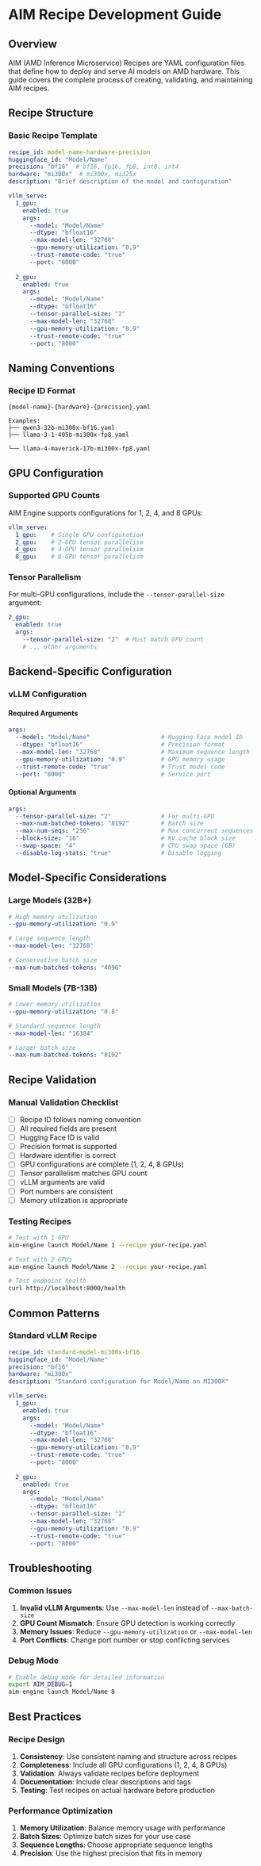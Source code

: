 # AIM Recipe Development Guide

## Overview

AIM (AMD Inference Microservice) Recipes are YAML configuration files that define how to deploy and serve AI models on AMD hardware. This guide covers the complete process of creating, validating, and maintaining AIM recipes.

## Recipe Structure

### Basic Recipe Template

```yaml
recipe_id: model-name-hardware-precision
huggingface_id: "Model/Name"
precision: "bf16"  # bf16, fp16, fp8, int8, int4
hardware: "mi300x"  # mi300x, mi325x
description: "Brief description of the model and configuration"

vllm_serve:
  1_gpu:
    enabled: true
    args:
      --model: "Model/Name"
      --dtype: "bfloat16"
      --max-model-len: "32768"
      --gpu-memory-utilization: "0.9"
      --trust-remote-code: "true"
      --port: "8000"
  
  2_gpu:
    enabled: true
    args:
      --model: "Model/Name"
      --dtype: "bfloat16"
      --tensor-parallel-size: "2"
      --max-model-len: "32768"
      --gpu-memory-utilization: "0.9"
      --trust-remote-code: "true"
      --port: "8000"
```

## Naming Conventions

### Recipe ID Format
```
{model-name}-{hardware}-{precision}.yaml

Examples:
├── qwen3-32b-mi300x-bf16.yaml
├── llama-3-1-405b-mi300x-fp8.yaml

└── llama-4-maverick-17b-mi300x-fp8.yaml
```

## GPU Configuration

### Supported GPU Counts
AIM Engine supports configurations for 1, 2, 4, and 8 GPUs:

```yaml
vllm_serve:
  1_gpu:    # Single GPU configuration
  2_gpu:    # 2-GPU tensor parallelism
  4_gpu:    # 4-GPU tensor parallelism
  8_gpu:    # 8-GPU tensor parallelism
```

### Tensor Parallelism
For multi-GPU configurations, include the `--tensor-parallel-size` argument:

```yaml
2_gpu:
  enabled: true
  args:
    --tensor-parallel-size: "2"  # Must match GPU count
    # ... other arguments
```

## Backend-Specific Configuration

### vLLM Configuration

#### Required Arguments
```yaml
args:
  --model: "Model/Name"                    # Hugging Face model ID
  --dtype: "bfloat16"                      # Precision format
  --max-model-len: "32768"                 # Maximum sequence length
  --gpu-memory-utilization: "0.9"          # GPU memory usage
  --trust-remote-code: "true"              # Trust model code
  --port: "8000"                           # Service port
```

#### Optional Arguments
```yaml
args:
  --tensor-parallel-size: "2"              # For multi-GPU
  --max-num-batched-tokens: "8192"         # Batch size
  --max-num-seqs: "256"                    # Max concurrent sequences
  --block-size: "16"                       # KV cache block size
  --swap-space: "4"                        # CPU swap space (GB)
  --disable-log-stats: "true"              # Disable logging
```

## Model-Specific Considerations

### Large Models (32B+)
```yaml
# High memory utilization
--gpu-memory-utilization: "0.9"

# Large sequence length
--max-model-len: "32768"

# Conservative batch size
--max-num-batched-tokens: "4096"
```

### Small Models (7B-13B)
```yaml
# Lower memory utilization
--gpu-memory-utilization: "0.8"

# Standard sequence length
--max-model-len: "16384"

# Larger batch size
--max-num-batched-tokens: "8192"
```

## Recipe Validation

### Manual Validation Checklist
- [ ] Recipe ID follows naming convention
- [ ] All required fields are present
- [ ] Hugging Face ID is valid
- [ ] Precision format is supported
- [ ] Hardware identifier is correct
- [ ] GPU configurations are complete (1, 2, 4, 8 GPUs)
- [ ] Tensor parallelism matches GPU count
- [ ] vLLM arguments are valid
- [ ] Port numbers are consistent
- [ ] Memory utilization is appropriate

### Testing Recipes
```bash
# Test with 1 GPU
aim-engine launch Model/Name 1 --recipe your-recipe.yaml

# Test with 2 GPUs
aim-engine launch Model/Name 2 --recipe your-recipe.yaml

# Test endpoint health
curl http://localhost:8000/health
```

## Common Patterns

### Standard vLLM Recipe
```yaml
recipe_id: standard-model-mi300x-bf16
huggingface_id: "Model/Name"
precision: "bf16"
hardware: "mi300x"
description: "Standard configuration for Model/Name on MI300X"

vllm_serve:
  1_gpu:
    enabled: true
    args:
      --model: "Model/Name"
      --dtype: "bfloat16"
      --max-model-len: "32768"
      --gpu-memory-utilization: "0.9"
      --trust-remote-code: "true"
      --port: "8000"
  
  2_gpu:
    enabled: true
    args:
      --model: "Model/Name"
      --dtype: "bfloat16"
      --tensor-parallel-size: "2"
      --max-model-len: "32768"
      --gpu-memory-utilization: "0.9"
      --trust-remote-code: "true"
      --port: "8000"
```

## Troubleshooting

### Common Issues
1. **Invalid vLLM Arguments**: Use `--max-model-len` instead of `--max-batch-size`
2. **GPU Count Mismatch**: Ensure GPU detection is working correctly
3. **Memory Issues**: Reduce `--gpu-memory-utilization` or `--max-model-len`
4. **Port Conflicts**: Change port number or stop conflicting services

### Debug Mode
```bash
# Enable debug mode for detailed information
export AIM_DEBUG=1
aim-engine launch Model/Name 8
```

## Best Practices

### Recipe Design
1. **Consistency**: Use consistent naming and structure across recipes
2. **Completeness**: Include all GPU configurations (1, 2, 4, 8 GPUs)
3. **Validation**: Always validate recipes before deployment
4. **Documentation**: Include clear descriptions and tags
5. **Testing**: Test recipes on actual hardware before production

### Performance Optimization
1. **Memory Utilization**: Balance memory usage with performance
2. **Batch Sizes**: Optimize batch sizes for your use case
3. **Sequence Lengths**: Choose appropriate sequence lengths
4. **Precision**: Use the highest precision that fits in memory
